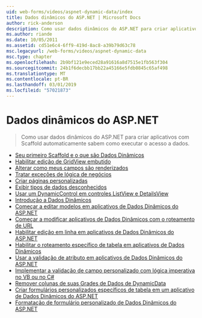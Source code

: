 ```yaml
---
uid: web-forms/videos/aspnet-dynamic-data/index
title: Dados dinâmicos do ASP.NET | Microsoft Docs
author: rick-anderson
description: Como usar dados dinâmicos do ASP.NET para criar aplicativos com Scaffold automaticamente sabem como executar o acesso a dados.
ms.author: riande
ms.date: 10/05/2011
ms.assetid: cd51e6c4-6ff9-419d-8ac8-a39b79d63c78
msc.legacyurl: /web-forms/videos/aspnet-dynamic-data
msc.type: chapter
ms.openlocfilehash: 2b9bf121e9eced28a91616a8d7515e1fb563f304
ms.sourcegitcommit: 24b1f6decbb17bb22a45166e5fdb0845c65af498
ms.translationtype: MT
ms.contentlocale: pt-BR
ms.lasthandoff: 03/01/2019
ms.locfileid: "57021873"
---
```

<a name="aspnet-dynamic-data"></a>Dados dinâmicos do ASP.NET
====================
> Como usar dados dinâmicos do ASP.NET para criar aplicativos com Scaffold automaticamente sabem como executar o acesso a dados.


- [Seu primeiro Scaffold e o que são Dados Dinâmicos](your-first-scaffold-and-what-is-dynamic-data.md)
- [Habilitar edição de GridView embutido](how-do-i-enable-inline-gridview-editing.md)
- [Alterar como meus campos são renderizados](how-do-i-change-how-my-fields-render.md)
- [Tratar exceções de lógica de negócios](how-do-i-handle-business-logic-exceptions.md)
- [Criar páginas personalizadas](how-do-i-make-custom-pages.md)
- [Exibir tipos de dados desconhecidos](how-do-i-display-unknown-datatypes.md)
- [Usar um DynamicControl em controles ListView e DetailsView](how-do-i-use-a-dynamiccontrol-in-listview-and-detailsview-controls.md)
- [Introdução a Dados Dinâmicos](getting-started-with-dynamic-data.md)
- [Começar a editar modelos em aplicativos de Dados Dinâmicos do ASP.NET](begin-editing-the-templates-in-aspnet-dynamic-data-applications.md)
- [Começar a modificar aplicativos de Dados Dinâmicos com o roteamento de URL](begin-modifying-dynamic-data-applications-with-url-routing.md)
- [Habilitar edição em linha em aplicativos de Dados Dinâmicos do ASP.NET](enable-in-line-editing-in-aspnet-dynamic-data-applications.md)
- [Habilitar o roteamento específico de tabela em aplicativos de Dados Dinâmicos](how-to-enable-table-specific-routing-in-dynamic-data-applications.md)
- [Usar a validação de atributo em aplicativos de Dados Dinâmicos do ASP.NET](how-to-use-attribute-validation-in-aspnet-dynamic-data-applications.md)
- [Implementar a validação de campo personalizado com lógica imperativa no VB ou no C#](how-to-implement-custom-field-validation-with-imperative-logic-in-vb-or-c.md)
- [Remover colunas de suas Grades de Dados de DynamicData](how-to-remove-columns-from-your-dynamicdata-data-grids.md)
- [Criar formulários personalizados específicos de tabela em um aplicativo de Dados Dinâmicos do ASP.NET](how-to-create-table-specific-custom-forms-in-an-aspnet-dynamic-data-application.md)
- [Formatação de formulário personalizado de Dados Dinâmicos do ASP.NET](aspnet-dynamic-data-custom-form-formatting.md)
